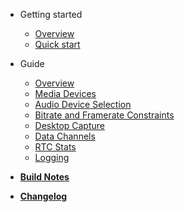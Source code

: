 - Getting started
    - [Overview](README.md)
    - [Quick start](quickstart.md)

- Guide
    - [Overview](guide/overview.md)
    - [Media Devices](guide/media_devices.md)
    - [Audio Device Selection](guide/audio_devices.md)
    - [Bitrate and Framerate Constraints](guide/constraints.md)
    - [Desktop Capture](guide/desktop_capture.md)
    - [Data Channels](guide/data_channels.md)
    - [RTC Stats](guide/rtc_stats.md)
    - [Logging](guide/logging.md)

- [**Build Notes**](build.md)
- [**Changelog**](changelog.md)